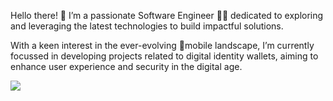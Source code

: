 Hello there! 👋 I’m a passionate Software Engineer 👨‍💻 dedicated 
to exploring and leveraging the latest technologies to build 
impactful solutions. 

With a keen interest in 
the ever-evolving 📱mobile landscape, 
I’m currently focussed in developing projects 
related to digital identity wallets, aiming to 
enhance user experience and security in the 
digital age.

![](https://github-readme-stats.vercel.app/api?username=hevelius&theme=solarized-light&hide_border=true&include_all_commits=false&count_private=false)<br/>
